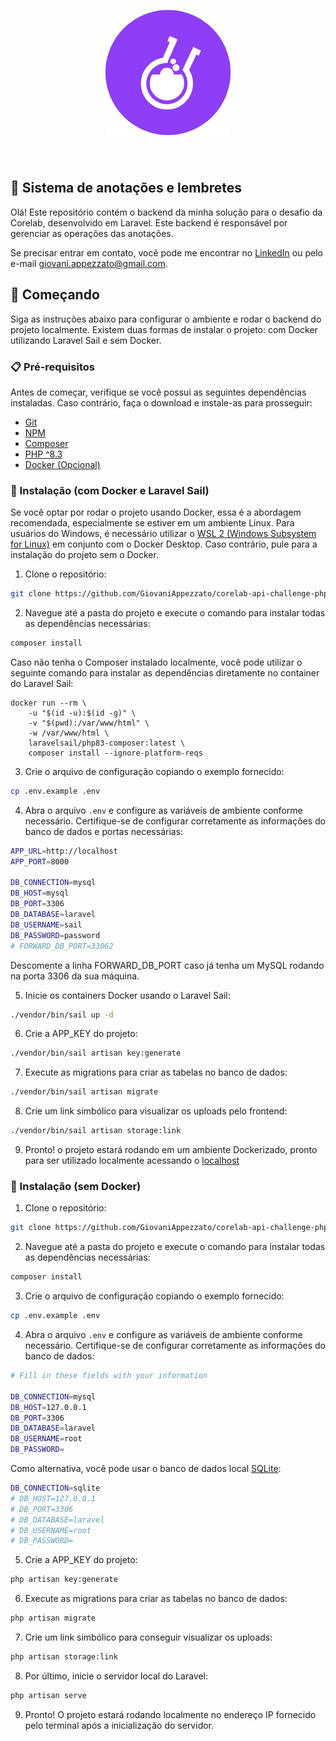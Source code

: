 <p align="center">
    <a href="https://www.corelab.com.br/" target="_blank"> 
        <img src="./public/images/corelab.png" width="200" style="margin-bottom: 40px;">    
    </a>
</p>

## 📝 Sistema de anotações e lembretes

Olá! Este repositório contém o backend da minha solução para o desafio da Corelab, desenvolvido em Laravel. Este backend é responsável por gerenciar as operações das anotações.

Se precisar entrar em contato, você pode me encontrar no [LinkedIn](https://www.linkedin.com/in/giovani-appezzato-414a6424b/) ou pelo e-mail giovani.appezzato@gmail.com.

## 🚀 Começando

Siga as instruções abaixo para configurar o ambiente e rodar o backend do projeto localmente. Existem duas formas de instalar o projeto: com Docker utilizando Laravel Sail e sem Docker.

### 📋 Pré-requisitos

Antes de começar, verifique se você possui as seguintes dependências instaladas. Caso contrário, faça o download e instale-as para prosseguir:

* [Git](https://git-scm.com/downloads) 
* [NPM](https://www.npmjs.com/)
* [Composer](https://getcomposer.org/)
* [PHP ^8.3](https://www.php.net/releases/8.3/en.php)
* [Docker (Opcional)](https://www.docker.com/)

### 🐳 Instalação (com Docker e Laravel Sail)

Se você optar por rodar o projeto usando Docker, essa é a abordagem recomendada, especialmente se estiver em um ambiente Linux. Para usuários do Windows, é necessário utilizar o [WSL 2 (Windows Subsystem for Linux)](https://learn.microsoft.com/pt-br/windows/wsl/install)  em conjunto com o Docker Desktop. Caso contrário, pule para a instalação do projeto sem o Docker.

1. Clone o repositório:

``` bash
git clone https://github.com/GiovaniAppezzato/corelab-api-challenge-php
```

2. Navegue até a pasta do projeto e execute o comando para instalar todas as dependências necessárias:

``` bash
composer install
```

Caso não tenha o Composer instalado localmente, você pode utilizar o seguinte comando para instalar as dependências diretamente no container do Laravel Sail:

```
docker run --rm \
    -u "$(id -u):$(id -g)" \
    -v "$(pwd):/var/www/html" \
    -w /var/www/html \
    laravelsail/php83-composer:latest \
    composer install --ignore-platform-reqs
```

3. Crie o arquivo de configuração copiando o exemplo fornecido:

``` bash
cp .env.example .env
```

4. Abra o arquivo `.env` e configure as variáveis de ambiente conforme necessário. Certifique-se de configurar corretamente as informações do banco de dados e portas necessárias:

``` bash
APP_URL=http://localhost
APP_PORT=8000

DB_CONNECTION=mysql
DB_HOST=mysql
DB_PORT=3306
DB_DATABASE=laravel
DB_USERNAME=sail
DB_PASSWORD=password
# FORWARD_DB_PORT=33062
```

Descomente a linha FORWARD_DB_PORT caso já tenha um MySQL rodando na porta 3306 da sua máquina.

5. Inicie os containers Docker usando o Laravel Sail:

``` bash
./vendor/bin/sail up -d
```

6. Crie a APP_KEY do projeto:

``` bash
./vendor/bin/sail artisan key:generate
```

7. Execute as migrations para criar as tabelas no banco de dados:

``` bash
./vendor/bin/sail artisan migrate
```

8. Crie um link simbólico para visualizar os uploads pelo frontend:

``` bash
./vendor/bin/sail artisan storage:link
```

9. Pronto! o projeto estará rodando em um ambiente Dockerizado, pronto para ser utilizado localmente acessando o [localhost](http://localhost:8000)

### 🔧 Instalação (sem Docker)

1. Clone o repositório:

``` bash
git clone https://github.com/GiovaniAppezzato/corelab-api-challenge-php
```

2. Navegue até a pasta do projeto e execute o comando para instalar todas as dependências necessárias:

``` bash
composer install
```

3. Crie o arquivo de configuração copiando o exemplo fornecido:

``` bash
cp .env.example .env
```

4. Abra o arquivo `.env` e configure as variáveis de ambiente conforme necessário. Certifique-se de configurar corretamente as informações do banco de dados:

``` bash
# Fill in these fields with your information

DB_CONNECTION=mysql
DB_HOST=127.0.0.1
DB_PORT=3306
DB_DATABASE=laravel
DB_USERNAME=root
DB_PASSWORD=
```

Como alternativa, você pode usar o banco de dados local [SQLite](https://www.sqlite.org/):

``` bash
DB_CONNECTION=sqlite
# DB_HOST=127.0.0.1
# DB_PORT=3306
# DB_DATABASE=laravel
# DB_USERNAME=root
# DB_PASSWORD=
```

5. Crie a APP_KEY do projeto:

``` bash
php artisan key:generate
```

6. Execute as migrations para criar as tabelas no banco de dados:

``` bash
php artisan migrate
```

7. Crie um link simbólico para conseguir visualizar os uploads:

``` bash
php artisan storage:link
```

8. Por último, inicie o servidor local do Laravel:

``` bash
php artisan serve
```

9. Pronto! O projeto estará rodando localmente no endereço IP fornecido pelo terminal após a inicialização do servidor.
